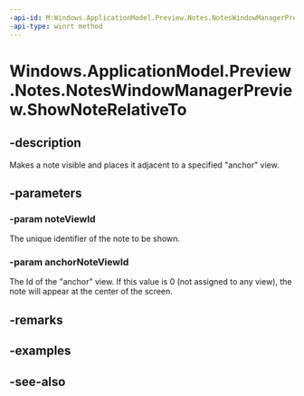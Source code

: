 ----api-id: M:Windows.ApplicationModel.Preview.Notes.NotesWindowManagerPreview.ShowNoteRelativeTo(System.Int32,System.Int32)
-api-type: winrt method
---<!-- Method syntaxpublic void ShowNoteRelativeTo(System.Int32 noteViewId, System.Int32 anchorNoteViewId)--># Windows.ApplicationModel.Preview.Notes.NotesWindowManagerPreview.ShowNoteRelativeTo## -descriptionMakes a note visible and places it adjacent to a specified "anchor" view.## -parameters### -param noteViewIdThe unique identifier of the note to be shown.### -param anchorNoteViewIdThe Id of the "anchor" view. If this value is 0 (not assigned to any view), the note will appear at the center of the screen.## -remarks## -examples## -see-also